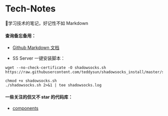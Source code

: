 # Tech-Notes

📒学习技术的笔记，好记性不如 Markdown

#### 查询备忘备用：

- [Github Markdown 文档](https://help.github.com/categories/writing-on-github/)

- SS Server 一键安装脚本：
```
wget --no-check-certificate -O shadowsocks.sh https://raw.githubusercontent.com/teddysun/shadowsocks_install/master/shadowsocks.sh

chmod +x shadowsocks.sh
./shadowsocks.sh 2>&1 | tee shadowsocks.log
```

#### 一些关注的但又不 star 的代码库：

- [components](https://github.com/component)
